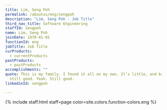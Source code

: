 ```yaml
---
title: Lim, Seng Poh
permalink: /aboutus/eng/sengpoh
description: "Lim, Seng Poh - Job Title"
third_nav_title: Software Engineering
staffId: sengpoh
name: Lim, Seng Poh
joinDate: 1970-01-01
functionId: eng
jobTitle: Job Title
curProducts:
  - currentProducts
pastProducts:
  - pastProducts
accomplishments: ""
quote: This is my family. I found it all on my own. It’s little, and broken, but
  still good. Yeah. Still good.
linkedinId: sengpoh

---
```


{% include staff.html staff=page color=site.colors.function-colors.eng %}

